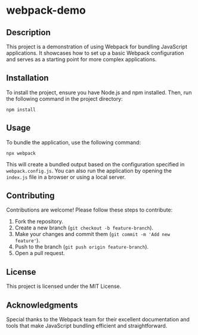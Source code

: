 # webpack-demo

## Description
This project is a demonstration of using Webpack for bundling JavaScript applications. It showcases how to set up a basic Webpack configuration and serves as a starting point for more complex applications.

## Installation
To install the project, ensure you have Node.js and npm installed. Then, run the following command in the project directory:

```
npm install
```

## Usage
To bundle the application, use the following command:

```
npx webpack
```

This will create a bundled output based on the configuration specified in `webpack.config.js`. You can also run the application by opening the `index.js` file in a browser or using a local server.

## Contributing
Contributions are welcome! Please follow these steps to contribute:
1. Fork the repository.
2. Create a new branch (`git checkout -b feature-branch`).
3. Make your changes and commit them (`git commit -m 'Add new feature'`).
4. Push to the branch (`git push origin feature-branch`).
5. Open a pull request.

## License
This project is licensed under the MIT License.

## Acknowledgments
Special thanks to the Webpack team for their excellent documentation and tools that make JavaScript bundling efficient and straightforward.